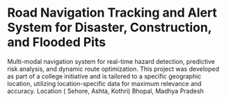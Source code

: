 # Road Navigation Tracking and Alert System for Disaster, Construction, and Flooded Pits 
Multi-modal navigation system for real-time hazard detection, predictive risk analysis, and dynamic route optimization. 
This project was developed as part of a college initiative and is tailored to a specific geographic location, utilizing location-specific data for maximum relevance and accuracy.
Location ( Sehore, Ashta, Kothri) Bhopal, Madhya Pradesh
